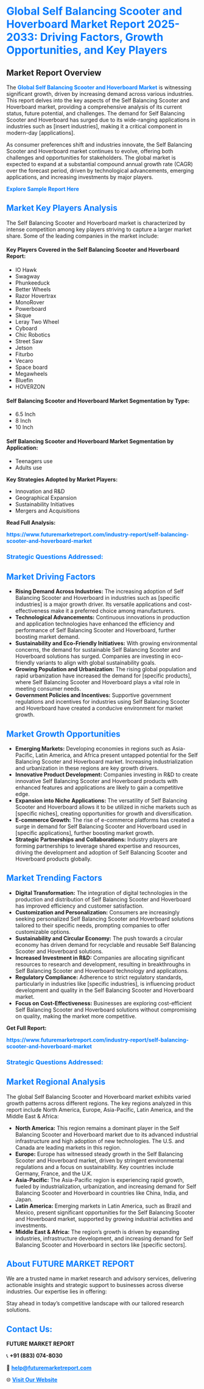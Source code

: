 <h1 style="color: #007BFF;">Global Self Balancing Scooter and Hoverboard Market Report 2025-2033: Driving Factors, Growth Opportunities, and Key Players</h1>

<section id="overview">
<h2>Market Report Overview</h2>
<p>The <a href="https://www.futuremarketreport.com/industry-report/self-balancing-scooter-and-hoverboard-market" style="color: #007BFF; text-decoration: none;"><strong>Global Self Balancing Scooter and Hoverboard Market</strong></a> is witnessing significant growth, driven by increasing demand across various industries. This report delves into the key aspects of the Self Balancing Scooter and Hoverboard market, providing a comprehensive analysis of its current status, future potential, and challenges. The demand for Self Balancing Scooter and Hoverboard has surged due to its wide-ranging applications in industries such as [insert industries], making it a critical component in modern-day [applications].</p>
<p>As consumer preferences shift and industries innovate, the Self Balancing Scooter and Hoverboard market continues to evolve, offering both challenges and opportunities for stakeholders. The global market is expected to expand at a substantial compound annual growth rate (CAGR) over the forecast period, driven by technological advancements, emerging applications, and increasing investments by major players.</p>
</section>

<section id="overview">
<p><a href="https://www.futuremarketreport.com/request-sample/reportId=40419" style="color: #007BFF; text-decoration: none;"><strong>Explore Sample Report Here</strong></a></p>
</section>

<section id="key-players">
<h2 style="color: #007BFF;">Market Key Players Analysis</h2>
<p>The Self Balancing Scooter and Hoverboard market is characterized by intense competition among key players striving to capture a larger market share. Some of the leading companies in the market include:</p>
<h4>Key Players Covered in the Self Balancing Scooter and Hoverboard Report:</h4>
<ul><li>IO Hawk</li><li>Swagway</li><li>Phunkeeduck</li><li>Better Wheels</li><li>Razor Hovertrax</li><li>MonoRover</li><li>Powerboard</li><li>Skque</li><li>Leray Two Wheel</li><li>Cyboard</li><li>Chic Robotics</li><li>Street Saw</li><li>Jetson</li><li>Fiturbo</li><li>Vecaro</li><li>Space board</li><li>Megawheels</li><li>Bluefin</li><li>HOVERZON</li></ul>
<h4>Self Balancing Scooter and Hoverboard Market Segmentation by Type:</h4>
<ul><li>6.5 Inch</li><li>8 Inch</li><li>10 Inch</li></ul>

<h4>Self Balancing Scooter and Hoverboard Market Segmentation by Application:</h4>
<ul><li>Teenagers use</li><li>Adults use</li></ul>
<p><strong>Key Strategies Adopted by Market Players:</strong></p>
<ul>
<li>Innovation and R&D</li>
<li>Geographical Expansion</li>
<li>Sustainability Initiatives</li>
<li>Mergers and Acquisitions</li>
</ul>
</section>

<section>
<p><strong>Read Full Analysis: </strong></p><a href="https://www.futuremarketreport.com/industry-report/self-balancing-scooter-and-hoverboard-market" style="color: #007BFF; text-decoration: none;"><strong>https://www.futuremarketreport.com/industry-report/self-balancing-scooter-and-hoverboard-market</strong></a>
<h3 style="color: #007BFF;">Strategic Questions Addressed:</h3>
</section>

<section id="driving-factors">
<h2 style="color: #007BFF;">Market Driving Factors</h2>
<ul>
<li><strong>Rising Demand Across Industries:</strong> The increasing adoption of Self Balancing Scooter and Hoverboard in industries such as [specific industries] is a major growth driver. Its versatile applications and cost-effectiveness make it a preferred choice among manufacturers.</li>
<li><strong>Technological Advancements:</strong> Continuous innovations in production and application technologies have enhanced the efficiency and performance of Self Balancing Scooter and Hoverboard, further boosting market demand.</li>
<li><strong>Sustainability and Eco-Friendly Initiatives:</strong> With growing environmental concerns, the demand for sustainable Self Balancing Scooter and Hoverboard solutions has surged. Companies are investing in eco-friendly variants to align with global sustainability goals.</li>
<li><strong>Growing Population and Urbanization:</strong> The rising global population and rapid urbanization have increased the demand for [specific products], where Self Balancing Scooter and Hoverboard plays a vital role in meeting consumer needs.</li>
<li><strong>Government Policies and Incentives:</strong> Supportive government regulations and incentives for industries using Self Balancing Scooter and Hoverboard have created a conducive environment for market growth.</li>
</ul>
</section>

<section id="growth-opportunities">
<h2 style="color: #007BFF;">Market Growth Opportunities</h2>
<ul>
<li><strong>Emerging Markets:</strong> Developing economies in regions such as Asia-Pacific, Latin America, and Africa present untapped potential for the Self Balancing Scooter and Hoverboard market. Increasing industrialization and urbanization in these regions are key growth drivers.</li>
<li><strong>Innovative Product Development:</strong> Companies investing in R&D to create innovative Self Balancing Scooter and Hoverboard products with enhanced features and applications are likely to gain a competitive edge.</li>
<li><strong>Expansion into Niche Applications:</strong> The versatility of Self Balancing Scooter and Hoverboard allows it to be utilized in niche markets such as [specific niches], creating opportunities for growth and diversification.</li>
<li><strong>E-commerce Growth:</strong> The rise of e-commerce platforms has created a surge in demand for Self Balancing Scooter and Hoverboard used in [specific applications], further boosting market growth.</li>
<li><strong>Strategic Partnerships and Collaborations:</strong> Industry players are forming partnerships to leverage shared expertise and resources, driving the development and adoption of Self Balancing Scooter and Hoverboard products globally.</li>
</ul>
</section>

<section id="trending-factors">
<h2 style="color: #007BFF;">Market Trending Factors</h2>
<ul>
<li><strong>Digital Transformation:</strong> The integration of digital technologies in the production and distribution of Self Balancing Scooter and Hoverboard has improved efficiency and customer satisfaction.</li>
<li><strong>Customization and Personalization:</strong> Consumers are increasingly seeking personalized Self Balancing Scooter and Hoverboard solutions tailored to their specific needs, prompting companies to offer customizable options.</li>
<li><strong>Sustainability and Circular Economy:</strong> The push towards a circular economy has driven demand for recyclable and reusable Self Balancing Scooter and Hoverboard solutions.</li>
<li><strong>Increased Investment in R&D:</strong> Companies are allocating significant resources to research and development, resulting in breakthroughs in Self Balancing Scooter and Hoverboard technology and applications.</li>
<li><strong>Regulatory Compliance:</strong> Adherence to strict regulatory standards, particularly in industries like [specific industries], is influencing product development and quality in the Self Balancing Scooter and Hoverboard market.</li>
<li><strong>Focus on Cost-Effectiveness:</strong> Businesses are exploring cost-efficient Self Balancing Scooter and Hoverboard solutions without compromising on quality, making the market more competitive.</li>
</ul>
</section>

<section>
<p><strong>Get Full Report: </strong></p><a href="https://www.futuremarketreport.com/industry-report/self-balancing-scooter-and-hoverboard-market" style="color: #007BFF; text-decoration: none;"><strong>https://www.futuremarketreport.com/industry-report/self-balancing-scooter-and-hoverboard-market</strong></a>
<h3 style="color: #007BFF;">Strategic Questions Addressed:</h3>
</section>


<section id="regional-analysis">
<h2 style="color: #007BFF;">Market Regional Analysis</h2>
<p>The global Self Balancing Scooter and Hoverboard market exhibits varied growth patterns across different regions. The key regions analyzed in this report include North America, Europe, Asia-Pacific, Latin America, and the Middle East & Africa:</p>
<ul>
<li><strong>North America:</strong> This region remains a dominant player in the Self Balancing Scooter and Hoverboard market due to its advanced industrial infrastructure and high adoption of new technologies. The U.S. and Canada are leading markets in this region.</li>
<li><strong>Europe:</strong> Europe has witnessed steady growth in the Self Balancing Scooter and Hoverboard market, driven by stringent environmental regulations and a focus on sustainability. Key countries include Germany, France, and the U.K.</li>
<li><strong>Asia-Pacific:</strong> The Asia-Pacific region is experiencing rapid growth, fueled by industrialization, urbanization, and increasing demand for Self Balancing Scooter and Hoverboard in countries like China, India, and Japan.</li>
<li><strong>Latin America:</strong> Emerging markets in Latin America, such as Brazil and Mexico, present significant opportunities for the Self Balancing Scooter and Hoverboard market, supported by growing industrial activities and investments.</li>
<li><strong>Middle East & Africa:</strong> The region’s growth is driven by expanding industries, infrastructure development, and increasing demand for Self Balancing Scooter and Hoverboard in sectors like [specific sectors].</li>
</ul>
</section>

<footer>
<h2 style="color: #007BFF;">About FUTURE MARKET REPORT</h2>
<p>We are a trusted name in market research and advisory services, delivering actionable insights and strategic support to businesses across diverse industries. Our expertise lies in offering:</p>

<p>Stay ahead in today’s competitive landscape with our tailored research solutions.</p>

<h2 style="color: #007BFF;">Contact Us:</h2>
<p><strong>FUTURE MARKET REPORT</strong></p>
<p>📞 <strong>+91 (883) 074-8030</strong></p>
<p>📧 <strong><a href="mailto:help@futuremarketreport.com" style="color: #007BFF;">help@futuremarketreport.com</a></strong></p>
<p>🌐 <strong><a href="https://www.futuremarketreport.com/" style="color: #007BFF;">Visit Our Website</a></strong></p>
</footer>